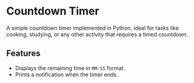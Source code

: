 # Countdown Timer

A simple countdown timer implemented in Python, ideal for tasks like cooking, studying, or any other activity that requires a timed countdown.

## Features

- Displays the remaining time in `MM:SS` format.
- Prints a notification when the timer ends.
